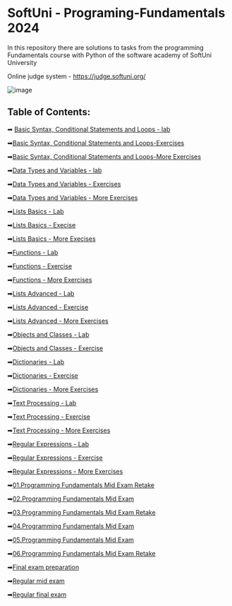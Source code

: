 # SoftUni - Programing-Fundamentals 2024
In this repository there are solutions to tasks from the programming Fundamentals course with Python of the software academy of SoftUni University

Online judge system - https://judge.softuni.org/ 

![image](https://user-images.githubusercontent.com/68993494/185683680-bcfefe65-88fb-4192-b0b2-ff9130c39487.png)

## Table of Contents:
➡ [Basic Syntax, Conditional Statements and Loops - lab](https://github.com/GeorgiDN/python-fundamentals/tree/main/basic_syntax_conditional_statements_and_loops_lab)

➡[Basic Syntax, Conditional Statements and Loops-Exercises](https://github.com/GeorgiDN/python-fundamentals/tree/main/basic_syntax_conditional_statements_and_loops_exercise)

➡[Basic Syntax, Conditional Statements and Loops-More Exercises](https://github.com/GeorgiDN/python-fundamentals/tree/main/basic_syntax_conditional_statements_and_loops_more_exercises)

➡[Data Types and Variables - lab](https://github.com/GeorgiDN/python-fundamentals/tree/main/data_types_and_variables_lab)

➡[Data Types and Variables - Exercises](https://github.com/GeorgiDN/python-fundamentals/tree/main/data_types_and_variables_exercise)

➡[Data Types and Variables - More Exercises](https://github.com/GeorgiDN/python-fundamentals/tree/main/data_types_and_variables_more_exercises)

➡[Lists Basics - Lab](https://github.com/GeorgiDN/python-fundamentals/tree/main/lists_basics_lab)

➡[Lists Basics - Execise](https://github.com/GeorgiDN/python-fundamentals/tree/main/list_basics_exercise)

➡[Lists Basics - More Execises](https://github.com/GeorgiDN/python-fundamentals/tree/main/lists_basics_more_exercises)

➡[Functions - Lab](https://github.com/GeorgiDN/python-fundamentals/tree/main/function_lab)

➡[Functions - Exercise](https://github.com/GeorgiDN/python-fundamentals/tree/main/function_exercise)

➡[Functions - More Exercises](https://github.com/GeorgiDN/python-fundamentals/tree/main/function_more_exercises)

➡[Lists Advanced - Lab](https://github.com/GeorgiDN/python-fundamentals/tree/main/lists_advanced_lab)

➡[Lists Advanced - Exercise](https://github.com/GeorgiDN/python-fundamentals/tree/main/lists_advanced_exercise)

➡[Lists Advanced - More Exercises](https://github.com/GeorgiDN/python-fundamentals/tree/main/lists_advanced_more_exercises)

➡[Objects and Classes - Lab](https://github.com/GeorgiDN/python-fundamentals/tree/main/object_and_casses)

➡[Objects and Classes - Exercise](https://github.com/GeorgiDN/python-fundamentals/tree/main/object_and_casses_exercise)

➡[Dictionaries - Lab](https://github.com/GeorgiDN/python-fundamentals/tree/main/dictionaries_lab)

➡[Dictionaries - Exercise](https://github.com/GeorgiDN/python-fundamentals/tree/main/dictionaries_exercise)

➡[Dictionaries - More Exercises](https://github.com/GeorgiDN/python-fundamentals/tree/main/dictionaries_more_exercise)

➡[Text Processing - Lab](https://github.com/GeorgiDN/python-fundamentals/tree/main/text_processing_lab)

➡[Text Processing - Exercise](https://github.com/GeorgiDN/python-fundamentals/tree/main/text_processing_exercise)

➡[Text Processing - More Exercises](https://github.com/GeorgiDN/python-fundamentals/tree/main/text_processing_more_exercises)

➡[Regular Expressions - Lab](https://github.com/GeorgiDN/python-fundamentals/tree/main/regular_expressions_lab)

➡[Regular Expressions - Exercise](https://github.com/GeorgiDN/python-fundamentals/tree/main/regular_expressions_exercise)

➡[Regular Expressions - More Exercises](https://github.com/GeorgiDN/python-fundamentals/tree/main/regular_expressions_more_exercises)

➡[01.Programming Fundamentals Mid Exam Retake](https://github.com/GeorgiDN/python-fundamentals/tree/main/mid_exam_preparation/1_programming_fundamentals_mid_exam_retake)

➡[02.Programming Fundamentals Mid Exam](https://github.com/GeorgiDN/python-fundamentals/tree/main/mid_exam_preparation/2_programming_fundamentals_mid_exam)

➡[03.Programming Fundamentals Mid Exam Retake](https://github.com/GeorgiDN/python-fundamentals/tree/main/mid_exam_preparation/3_programming_fundamentals_mid_exam_retake)

➡[04.Programming Fundamentals Mid Exam](https://github.com/GeorgiDN/python-fundamentals/tree/main/mid_exam_preparation/04.%20Programming%20Fundamentals%20Mid%20Exam)

➡[05.Programming Fundamentals Mid Exam](https://github.com/GeorgiDN/python-fundamentals/tree/main/mid_exam_preparation/05.%20Programming%20Fundamentals%20Mid%20Exam)

➡[06.Programming Fundamentals Mid Exam Retake](https://github.com/GeorgiDN/python-fundamentals/tree/main/mid_exam_preparation/6.%20Programming%20Fundamentals%20Mid%20Exam%20Retake)

➡[Final exam preparation](https://github.com/GeorgiDN/python-fundamentals/tree/main/final_exam_preparation)

➡[Regular mid exam](https://github.com/GeorgiDN/python-fundamentals/tree/main/regular_mid_exam)

➡[Regular final exam](https://github.com/GeorgiDN/python-fundamentals/tree/main/regular_final_exam)
